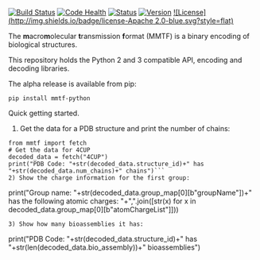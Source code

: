 [![Build Status](https://travis-ci.org/rcsb/mmtf-python.svg?branch=master)](https://travis-ci.org/rcsb/mmtf-python)
[![Code Health](https://landscape.io/github/rcsb/mmtf-python/master/landscape.svg?style=flat)](https://landscape.io/github/rcsb/mmtf-python/master)
[![Status](http://img.shields.io/badge/status-experimental-red.svg?style=flat)](https://github.com/rcsb/mmtf-python/)
[![Version](http://img.shields.io/badge/version-0.0.14-blue.svg?style=flat)](https://github.com/rcsb/mmtf-python/) [![License](http://img.shields.io/badge/license-Apache 2.0-blue.svg?style=flat)](https://github.com/rcsb/mmtf-python/blob/master/LICENSE.txt)


The **m**acro**m**olecular **t**ransmission **f**ormat (MMTF) is a binary encoding of biological structures.

This repository holds the Python 2 and 3 compatible API, encoding and decoding libraries. 

The alpha release is available from pip:
```
pip install mmtf-python
```

Quick getting started.

1) Get the data for a PDB structure and print the number of chains:
``` #python
from mmtf import fetch
# Get the data for 4CUP
decoded_data = fetch("4CUP")
print("PDB Code: "+str(decoded_data.structure_id)+" has "+str(decoded_data.num_chains)+" chains")```
2) Show the charge information for the first group:
```
print("Group name: "+str(decoded_data.group_map[0][b"groupName"])+" has the following atomic charges: "+",".join([str(x) for x in decoded_data.group_map[0][b"atomChargeList"]]))

```
3) Show how many bioassemblies it has:
```
print("PDB Code: "+str(decoded_data.structure_id)+" has "+str(len(decoded_data.bio_assembly))+" bioassemblies")
```
